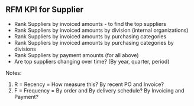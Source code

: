 
## RFM KPI for Supplier ## 

* Rank Suppliers by invoiced amounts - to find the top suppliers
* Rank Suppliers by invoiced amounts by division (internal organizations)
* Rank Suppliers by invoiced amounts by purchasing categories
* Rank Suppliers by invoiced amounts by purchasing categories by divisions
* Rank Suppliers by payment amounts (for all above)
* Are top suppliers changing over time? (By year, quarter, period)

Notes:
1. R = Recency = How measure this?  By recent PO and Invoice?
2. F = Frequency = By order and By delivery schedule?  By Invoicing and Payment?
